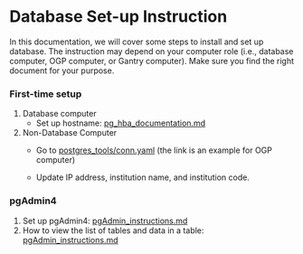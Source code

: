# Database Set-up Instruction

In this documentation, we will cover some steps to install and set up database. The instruction may depend on your computer role (i.e., database computer, OGP computer, or Gantry computer). Make sure you find the right document for your purpose. 

### First-time setup
1. Database computer
	- Set up hostname: [pg_hba_documentation.md](https://github.com/murthysindhu/HGC_DB_postgres/blob/main/documentation/pg_hba_documentation.md)
2. Non-Database Computer
	- Go to [postgres_tools/conn.yaml](https://github.com/murthysindhu/HGC_DB_postgres/blob/454b0b3f5756493c995ed8181591e92e924318e6/read-write-ogp/postgres_tools/conn.yaml) (the link is an example for OGP computer)

	- Update IP address, institution name, and institution code. 

### pgAdmin4
1. Set up pgAdmin4: [pgAdmin_instructions.md](https://github.com/murthysindhu/HGC_DB_postgres/blob/main/documentation/pgAdmin_instructions.md)
2. How to view the list of tables and data in a table: [pgAdmin_instructions.md](https://github.com/murthysindhu/HGC_DB_postgres/blob/main/documentation/pgAdmin_instructions.md)